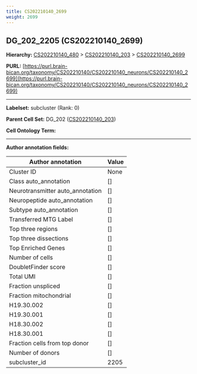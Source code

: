 ```yaml
---
title: CS202210140_2699
weight: 2699
---
```

## DG_202_2205 (CS202210140_2699)
<b>Hierarchy: </b>
[CS202210140_480](../CS202210140_480) >
[CS202210140_203](../CS202210140_203) >
[CS202210140_2699](../CS202210140_2699)

**PURL:** [https://purl.brain-bican.org/taxonomy/CS202210140/CS202210140_neurons/CS202210140_2699](https://purl.brain-bican.org/taxonomy/CS202210140/CS202210140_neurons/CS202210140_2699)

---


**Labelset:** subcluster (Rank: 0)

**Parent Cell Set:** DG_202 ([CS202210140_203](../CS202210140_203))



**Cell Ontology Term:** 

[MARKER GENES.]: #


---

[TRANSFERRED ANNOTATIONS.]: #


[AUTHOR ANNOTATION FIELDS.]: #


**Author annotation fields:**

| Author annotation | Value |
|-------------------|-------|
|Cluster ID|None|
|Class auto_annotation|[]|
|Neurotransmitter auto_annotation|[]|
|Neuropeptide auto_annotation|[]|
|Subtype auto_annotation|[]|
|Transferred MTG Label|[]|
|Top three regions|[]|
|Top three dissections|[]|
|Top Enriched Genes|[]|
|Number of cells|[]|
|DoubletFinder score|[]|
|Total UMI|[]|
|Fraction unspliced|[]|
|Fraction mitochondrial|[]|
|H19.30.002|[]|
|H19.30.001|[]|
|H18.30.002|[]|
|H18.30.001|[]|
|Fraction cells from top donor|[]|
|Number of donors|[]|
|subcluster_id|2205|
